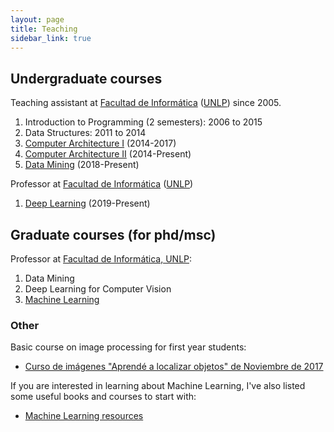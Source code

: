 ```yaml
---
layout: page
title: Teaching
sidebar_link: true
---
```



## Undergraduate courses
Teaching assistant at [Facultad de Informática](http://info.unlp.edu.ar) ([UNLP](http://unlp.edu.ar)) since 2005.

1.  Introduction to Programming (2 semesters): 2006 to 2015
2.  Data Structures: 2011 to 2014
3.  [Computer Architecture I](http://weblidi.info.unlp.edu.ar/catedras/organizacion/index.php) (2014-2017)
4.  [Computer Architecture II](http://weblidi.info.unlp.edu.ar/catedras/arquitecturap2003/) (2014-Present)
5.  [Data Mining](http://weblidi.info.unlp.edu.ar/catedras/md_si/) (2018-Present)

Professor at [Facultad de Informática](http://info.unlp.edu.ar) ([UNLP](http://unlp.edu.ar))

1.  [Deep Learning](https://gestiondeaulas.info.unlp.edu.ar/cartelera/#form[materia]=295) (2019-Present)

## Graduate courses (for phd/msc) 

Professor at [Facultad de Informática, UNLP](https://www.info.unlp.edu.ar/):

1. Data Mining
2. Deep Learning for Computer Vision
3. [Machine Learning](courses/aa2018/index.html)

### Other

Basic course on image processing for first year students:
*   [Curso de imágenes "Aprendé a localizar objetos" de Noviembre de 2017](courses/images/index.html)

If you are interested in learning about Machine Learning, I've also listed some useful books and courses to start with:
* [Machine Learning resources](/learning_ml)